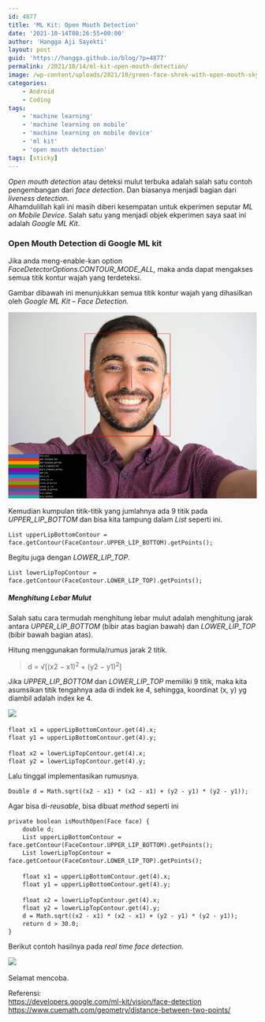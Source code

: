 ```yaml
---
id: 4877
title: 'ML Kit: Open Mouth Detection'
date: '2021-10-14T08:26:55+00:00'
author: 'Hangga Aji Sayekti'
layout: post
guid: 'https://hangga.github.io/blog/?p=4877'
permalink: /2021/10/14/ml-kit-open-mouth-detection/
image: /wp-content/uploads/2021/10/green-face-shrek-with-open-mouth-sky-background-shrek-889x500.jpg
categories:
    - Android
    - Coding
tags:
    - 'machine learning'
    - 'machine learning on mobile'
    - 'machine learning on mobile device'
    - 'ml kit'
    - 'open mouth detection'
tags: [sticky]
---
```


*Open mouth detection* atau deteksi mulut terbuka adalah salah satu contoh pengembangan dari *face detection*. Dan biasanya menjadi bagian dari *liveness detection*.  
Alhamdulillah kali ini masih diberi kesempatan untuk ekperimen seputar *ML on Mobile Device*. Salah satu yang menjadi objek ekperimen saya saat ini adalah *Google ML Kit*.

### Open Mouth Detection di Google ML kit

Jika anda meng-enable-kan option *FaceDetectorOptions.CONTOUR\_MODE\_ALL,* maka anda dapat mengakses semua titik kontur wajah yang terdeteksi.

Gambar dibawah ini menunjukkan semua titik kontur wajah yang dihasilkan oleh *Google ML Kit – Face Detection.*

![](https://raw.githubusercontent.com/hangga/hangga.github.io/main/images/face_contours-800.png)

Kemudian kumpulan titik-titik yang jumlahnya ada 9 titik pada *UPPER\_LIP\_BOTTOM* dan bisa kita tampung dalam *List* seperti ini.

```
List upperLipBottomContour = face.getContour(FaceContour.UPPER_LIP_BOTTOM).getPoints();
```

Begitu juga dengan *LOWER\_LIP\_TOP*.

```
List lowerLipTopContour = face.getContour(FaceContour.LOWER_LIP_TOP).getPoints();
```

##### Menghitung Lebar Mulut

Salah satu cara termudah menghitung lebar mulut adalah menghitung jarak antara *UPPER\_LIP\_BOTTOM* (bibir atas bagian bawah) dan *LOWER\_LIP\_TOP* (bibir bawah bagian atas).

Hitung menggunakan formula/rumus jarak 2 titik.

> d = √\[(x2 − x1)<sup>2</sup> + (y2 − y1)<sup>2</sup>\]

Jika *UPPER\_LIP\_BOTTOM* dan *LOWER\_LIP\_TOP* memiliki 9 titik, maka kita asumsikan titik tengahnya ada di indek ke 4, sehingga, koordinat (x, y) yg diambil adalah index ke 4.

![](https://hangga.github.io/blog1/wp-content/uploads/2021/10/Screen-Shot-2021-10-14-at-15.39.29-700x354.png)

```
float x1 = upperLipBottomContour.get(4).x;
float y1 = upperLipBottomContour.get(4).y;

float x2 = lowerLipTopContour.get(4).x;
float y2 = lowerLipTopContour.get(4).y;
```

Lalu tinggal implementasikan rumusnya.

```
Double d = Math.sqrt((x2 - x1) * (x2 - x1) + (y2 - y1) * (y2 - y1));
```

Agar bisa di-*reusable*, bisa dibuat *method* seperti ini

```
private boolean isMouthOpen(Face face) {
	double d;
    List upperLipBottomContour = face.getContour(FaceContour.UPPER_LIP_BOTTOM).getPoints();
    List lowerLipTopContour = face.getContour(FaceContour.LOWER_LIP_TOP).getPoints();
        
    float x1 = upperLipBottomContour.get(4).x;
    float y1 = upperLipBottomContour.get(4).y;
        
    float x2 = lowerLipTopContour.get(4).x;
    float y2 = lowerLipTopContour.get(4).y;
    d = Math.sqrt((x2 - x1) * (x2 - x1) + (y2 - y1) * (y2 - y1));
    return d > 30.0;
}
```

Berikut contoh hasilnya pada *real time face detection*.

![](https://hangga.github.io/images/about/liveness-new.gif)

Selamat mencoba.

Referensi:  
<https://developers.google.com/ml-kit/vision/face-detection>  
<https://www.cuemath.com/geometry/distance-between-two-points/>